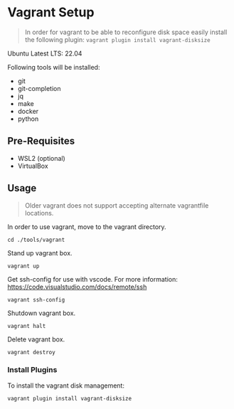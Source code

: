 # Vagrant Setup

> In order for vagrant to be able to reconfigure disk space easily install the following plugin: `vagrant plugin install vagrant-disksize`

Ubuntu Latest LTS: 22.04

Following tools will be installed:
- git
- git-completion
- jq
- make
- docker
- python

## Pre-Requisites

- WSL2 (optional)
- VirtualBox

## Usage

> Older vagrant does not support accepting alternate vagrantfile locations.

In order to use vagrant, move to the vagrant directory.

`cd ./tools/vagrant`

Stand up vagrant box.

`vagrant up`

Get ssh-config for use with vscode. For more information: https://code.visualstudio.com/docs/remote/ssh

`vagrant ssh-config`

Shutdown vagrant box.

`vagrant halt`

Delete vagrant box.

`vagrant destroy`

### Install Plugins

To install the vagrant disk management:

`vagrant plugin install vagrant-disksize`
